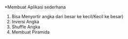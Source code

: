 *Membuat Aplikasi sederhana 
1. Bisa Menyortir angka dari besar ke kecil/Kecil ke besar)
2. Inversi Angka
3. Shuffle Angka
4. Membuat Piramida
